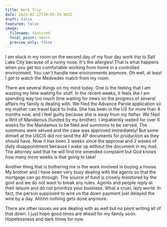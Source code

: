 ```yaml
---
title: Work Trip
date: 2023-02-22T20:03:29.902Z
draft: false
featured: false
image:
  filename: featured
  focal_point: Smart
  preview_only: false
---
```

I﻿ am stuck in my room on the second day of my four day work trip to Salt Lake City because of a runny nose. It's the allergies! That is what happens when you get too comfortable working from home in a controlled environment. You can't handle new environments anymore. Oh well, at least I got to watch the Medvedev match from my room. 

There are several things on my mind today. One is the feeling that I am wasting my time waiting for stuff. In the recent weeks, it feels like I am spending way too much time waiting for news on the progress of several affairs my family is dealing with. We filed the Advance Parole application so my mother can travel back to India. She has been in the US for more than 8 months now, and I feel guilty because she is away from my father. We filed a Writ of Mandamus (funded by my brother). I impatiently waited for over 6 weeks for the Mandamus to be filed and summons to be served. The summons were served and the case was approved immediately! But some dimwit at the USCIS did not send the AP documents for production as they should have. Now it has been 2 weeks since the approval and 2 weeks of daily disappointment because I wake up without the document in my mail. The attorney said that he will find the amended complaint but God knows how many more weeks is that going to take!

A﻿nother thing that is bothering me is the work involved in buying a house. My brother and I have been very busy dealing with the agents so that the mortgage can go through. The source of fund is closely monitored by the govt and we do not want to break any rules. Agents and people reply at their leisure and do not prioritize your business. What a cruel, lazy world. In fact, the person supposed to wire us the down payment just delayed the wire by a day. Ahhhh nothing gets done anymore.

T﻿here are other issues we are dealing with as well but no point writing all of that down. I just hope good times are ahead for my family soon. Hopelessness and dark times for now. 